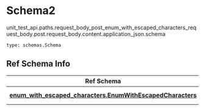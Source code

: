 # Schema2
unit_test_api.paths.request_body_post_enum_with_escaped_characters_request_body.post.request_body.content.application_json.schema
```
type: schemas.Schema
```

## Ref Schema Info
Ref Schema | Input Type | Output Type
---------- | ---------- | -----------
[**enum_with_escaped_characters.EnumWithEscapedCharacters**](../../../../../../components/schema/enum_with_escaped_characters.md) | typing.Literal["foo\nbar", "foo\rbar"] | typing.Literal["foo\nbar", "foo\rbar"]
